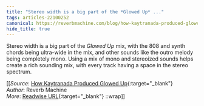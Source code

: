 ```yaml
---
title: "Stereo width is a big part of the *Glowed Up* ..."
tags: articles-22100252
canonical: https://reverbmachine.com/blog/how-kaytranada-produced-glowed-up/
hide_title: true
---
```


Stereo width is a big part of the *Glowed Up* mix, with the 808 and synth chords being ultra-wide in the mix, and other sounds like the outro melody being completely mono. Using a mix of mono and stereoized sounds helps create a rich sounding mix, with every track having a space in the stereo spectrum.


[[_Source_: [How Kaytranada Produced Glowed Up](https://reverbmachine.com/blog/how-kaytranada-produced-glowed-up/){:target="_blank"}<br>
_Author_: Reverb Machine<br>
_More_: [Readwise URL](https://readwise.io/open/435813957){:target="_blank"}
::wrap]]